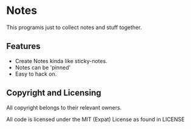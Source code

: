 # Notes
 This programis just to collect notes and stuff together.

## Features
- Create Notes kinda like sticky-notes.
- Notes can be 'pinned'
- Easy to hack on.

## Copyright and Licensing
 All copyright belongs to their relevant owners.

 All code is licensed under the MIT (Expat) License as found in LICENSE
